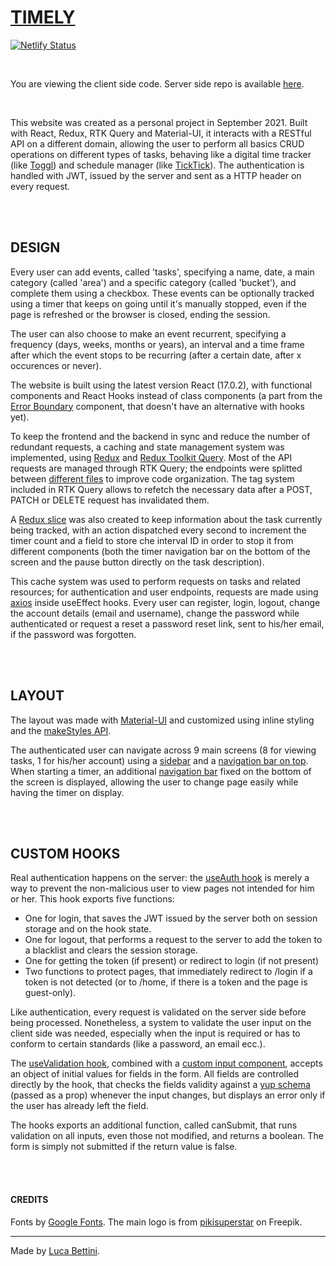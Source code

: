 # [TIMELY](https://time-ly.netlify.app)

[![Netlify Status](https://api.netlify.com/api/v1/badges/d02cbafe-1f5d-4d68-963a-cd293a9e8537/deploy-status)](https://app.netlify.com/sites/time-ly/deploys)

<br>

You are viewing the client side code. Server side repo is available [here](https://github.com/lucabettini/timely-backend). 

<br>

This website was created as a personal project in September 2021. Built with React, Redux, RTK Query and Material-UI, it interacts with a RESTful API on a different domain, allowing the user to perform all basics CRUD operations on different types of tasks, behaving like a digital time tracker (like [Toggl](https://toggl.com/track/toggl-desktop/)) and schedule manager (like [TickTick](https://www.ticktick.com/)). The authentication is handled with JWT, issued by the server and sent as a HTTP header on every request. 

<br>
<br>

## DESIGN

Every user can add events, called 'tasks', specifying a name, date, a main category (called 'area') and a specific category (called 'bucket'), and complete them using a checkbox. These events can be optionally tracked using a timer that keeps on going until it's manually stopped, even if the page is refreshed or the browser is closed, ending the session. 

The user can also choose to make an event recurrent, specifying a frequency (days, weeks, months or years), an interval and a time frame after which the event stops to be recurring (after a certain date, after x occurences or never). 

The website is built using the latest version React (17.0.2), with functional components and React Hooks instead of class components (a part from the [Error Boundary](https://github.com/lucabettini/timely-client/blob/main/src/components/global/ErrorBoundary.js 'Error Boundary') component, that doesn't have an alternative with hooks yet). 

To keep the frontend and the backend in sync and reduce the number of redundant requests, a caching and state management system was implemented, using [Redux](https://redux.js.org/ 'Redux') and [Redux Toolkit Query](https://redux-toolkit.js.org/rtk-query/overview). Most of the API requests are managed through RTK Query; the endpoints were splitted between [different files](https://github.com/lucabettini/timely-client/tree/main/src/redux/endpoints) to improve code organization. The tag system included in RTK Query allows to refetch the necessary data after a POST, PATCH or DELETE request has invalidated them. 

A [Redux slice](https://github.com/lucabettini/timely-client/blob/main/src/redux/timeUnitSlice.js) was also created to keep information about the task currently being tracked, with an action dispatched every second to increment the timer count and a field to store che interval ID in order to stop it from different components (both the timer navigation bar on the bottom of the screen and the pause button directly on the task description). 

This cache system was used to perform requests on tasks and related resources; for authentication and user endpoints, requests are made using [axios](https://www.npmjs.com/package/axios) inside useEffect hooks. Every user can register, login, logout, change the account details (email and username), change the password while authenticated or request a reset a password reset link, sent to his/her email, if the password was forgotten. 

<br>
<br>

## LAYOUT

The layout was made with [Material-UI](https://mui.com/) and customized using inline styling and the [makeStyles API](https://mui.com/styles/api/#heading-makestyles-styles-options-hook).

The authenticated user can navigate across 9 main screens (8 for viewing tasks, 1 for his/her account) using a [sidebar](https://github.com/lucabettini/timely-client/blob/main/src/components/navigation/SideNav.js) and a [navigation bar on top](https://github.com/lucabettini/timely-client/blob/main/src/components/navigation/Navbar.js). When starting a timer, an additional [navigation bar](https://github.com/lucabettini/timely-client/blob/main/src/components/navigation/TimeUnitBar.js) fixed on the bottom of the screen is displayed, allowing the user to change page easily while having the timer on display.

<br>
<br>

## CUSTOM HOOKS

Real authentication happens on the server: the [useAuth hook](https://github.com/lucabettini/timely-client/blob/main/src/hooks/useAuth.js 'useAuth hook') is merely a way to prevent the non-malicious user to view pages not intended for him or her. This hook exports five functions: 
- One for login, that saves the JWT issued by the server both on session storage and on the hook state. 
- One for logout, that performs a request to the server to add the token to a blacklist and clears the session storage. 
- One for getting the token (if present) or redirect to login (if not present)
- Two functions to protect pages, that immediately redirect to /login if a token is not detected (or to /home, if there is a token and the page is guest-only). 

Like authentication, every request is validated on the server side before being processed. Nonetheless, a system to validate the user input on the client side was needed, especially when the input is required or has to conform to certain standards (like a password, an email ecc.). 

The [useValidation hook](https://github.com/lucabettini/timely-client/blob/main/src/hooks/useValidation.js), combined with a [custom input component](https://github.com/lucabettini/timely-client/blob/main/src/components/global/CustomInput.js), accepts an object of initial values for fields in the form. All fields are controlled directly by the hook, that checks the fields validity against a [yup schema](https://www.npmjs.com/package/yup) (passed as a prop) whenever the input changes, but displays an error only if the user has already left the field. 

The hooks exports an additional function, called canSubmit, that runs validation on all inputs, even those not modified, and returns a boolean. The form is simply not submitted if the return value is false. 

<br>
<br>

#### CREDITS

Fonts by [Google Fonts](https://fonts.google.com/ 'Google Fonts'). The main logo is from [pikisuperstar](https://www.freepik.com/pikisuperstar 'pikisuperstar') on Freepik.

---

Made by [Luca Bettini](https://lucabettini.github.io/).


